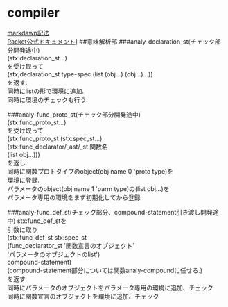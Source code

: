 # compiler
[markdawn記法](http://kojika17.com/2013/01/starting-markdown.html)  
[Racket公式ドキュメント](http://docs.racket-lang.org/reference/exns.html?q=error#%28def._%28%28quote._~23~25kernel%29._error%29%29)]
##意味解析部
###analy-declaration_st(チェック部分開発途中)  
(stx:declaration_st...)  
を受け取って  
(stx;declaration_st type-spec (list (obj...) (obj...)...))  
を返す.  
同時にlistの形で環境に追加.  
同時に環境のチェックも行う.  

###analy-func_proto_st(チェック部分開発途中)  
(stx:func_proto_st...)  
を受け取って  
(stx:func_proto_st (stx:spec_st...)     
                   (stx:func_declarator/_ast/_st 関数名  
                                (list obj...)))  
を返し    
同時に関数プロトタイプのobject(obj name 0 'proto type)を  
環境に登録.  
パラメータのobject(obj name 1 'parm type)の(list obj...)を  
パラメータ専用の環境をまず初期化してから登録  

###analy-func_def_st(チェック部分、compound-statement引き渡し開発途中)
stx:func_def_stを  
引数に取り   
(stx:func_def_st stx:spec_st   
                 (func_declarator_st '関数宣言のオブジェクト'  
                                     'パラメータのオブジェクトのlist')  
                 compound-statement)  
(compound-statement部分については関数analy-compoundに任せる.)  
を返す.  
同時にパラメータのオブジェクトをパラメータ専用の環境に追加、チェック  
同時に関数宣言のオブジェクトを環境に追加、チェック  



